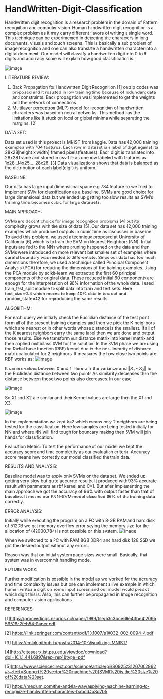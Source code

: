 # HandWritten-Digit-Classification

Handwritten digit recognition is a research problem in the domain of Pattern recognition and computer vision. Human handwritten digit recognition is a complex problem as it may carry different flavors of writing a single word. This technique can be experimented in detecting the characters in long documents, visuals and touch screens.
This is basically a sub problem of image recognition and one can also translate a handwritten character into a digital document.
Our model will classify a handwritten digit into 0 to 9 digits and accuracy score will explain how good classification is.

![image](https://user-images.githubusercontent.com/55511307/124384645-beb6ac00-dceb-11eb-91fa-c4362fbe11b2.png)

LITERATURE REVIEW:

1.	Back Propagation for Handwritten Digit Recognition [1] on zip codes was proposed and it resulted in low training time because of redundant data and constraints. Back propagation was implemented to get the weights and the network of connections.
2.	Multilayer perceptron (MLP) model for recognition of handwritten characters was based on neural networks. This method has the limitations like it stuck on local or global minima while separating the margins. [2]

DATA SET:

Data set used in this project is MNIST from kaggle.
Data has 42,000 training examples with 784 features. 
Each row in dataset is a label of digit against its 28x28[height x width] framed pixels(features).
Each digit is translated into 28x28 frame and stored in csv file as one row labeled with features as 1x28…14x25…..28x28. [3]
Data visualizations shows that data is balanced as the distribution of each label(digit) is uniform.

BASELINE:

Our data has large input dimensional space e.g 784 feature so we tried to implement SVM for classification as a baseline. SVMs are good choice for large dimensional data but we ended up getting too slow results as SVM’s training time becomes cubic for large data sets. 

MAIN APPROACH: 

SVMs are decent choice for image recognition problems [4] but its complexity grows with the size of data [5]. Our data set has 42,000 training examples which produced outputs in cubic time as discussed in baseline.
To avoid this problem, we used a technique proposed at University of California [6] which is to train the SVM on Nearest Neighbors (NN).
Initial inputs are fed to the NNs where pruning happened on the data and then SVMs were introduced on more relevant but smaller set of examples where careful boundary was needed to differentiate.
Since our data has too much dimensions therefore, we used a technique called Principal Component Analysis (PCA) for reducing the dimensions of the training examples. Using the PCA module by scikit-learn we extracted the first 60 principal components of the original data.
These reduced initial 60 components are enough for the interpretation of 96% information of the whole data.
I used train_test_split module to split data into train and test sets. Here test_size=0.4 which means to keep 40% data in test set and random_state=42 for reproducing the same results.

ALGORITHM:

For each query we initially check the Euclidian distance of the test point form all of the present training examples and then we pick the K neighbors which are nearest or in other words whose distance is the smallest. If all of the K nearest neighbors carry the same label then we are done and output those results. Else we transform our distance matrix into kernel matrix and then applied multiclass SVM for the solution.
In the SVM phase we are using the Radial base function (RBF) kernel due to the non-linearity of distance matrix calculated for 2 neighbors. It measures the how close two points are.
RBF works as: 
 ![image](https://user-images.githubusercontent.com/55511307/124384762-400e3e80-dcec-11eb-821d-bc0d5b8f787c.png)

It carries values between 0 and 1.
Here σ is the variance and ||X₁ - X₂|| is the Euclidean distance between two points
As similarity decreases then the distance between those two points also decreases. In our case 

![image](https://user-images.githubusercontent.com/55511307/124384773-4a303d00-dcec-11eb-8f2a-8959c5413bce.png)

 
So X1 and X2 are similar and their Kernel values are large then the X1 and X3.
 
![image](https://user-images.githubusercontent.com/55511307/124384780-54ead200-dcec-11eb-84f7-21aff22bd410.png)

In the implementation we kept k=2 which means only 2 neighbors are being tested for the classification. Here few samples are being tested initially for NN and where NN will find tough for boundary making then SVM will join hands for classification.

Evaluation Metric:
To test the performance of our model we kept the accuracy score and time complexity as our evaluation criteria.
Accuracy score means how correctly our model classified the train data.

RESULTS AND ANALYSIS: 

Baseline model was to apply only SVMs on the data set. We ended up getting very slow but quite accurate results. It produced with 93% accurate result with parameters as rbf kernel and C=1.
But after implementing the main approach we got the accuracy of 96% with output faster than that of baseline.
It means our KNN-SVM model classified 96% of the training data correctly.
 
ERROR ANALYSIS: 

Initially while executing the program on a PC with 8-GB RAM and hard disk of 512GB we got memory overflow error saying the memory size for the allocation of  (42000,784) is not possible on this system.
![image](https://user-images.githubusercontent.com/55511307/124384812-73e96400-dcec-11eb-9db7-2d3780e4d3fe.png)
 

When we switched to a PC with RAM 8GB DDR4 and hard disk 128 SSD we got the desired output without any errors.

Reason was that on initial system page sizes were small. Basically, that system was in overcommit handling mode.

FUTURE WORK: 

Further modification is possible in the model as we worked for the accuracy and time complexity issues but one can implement a live example in which human writes a digit on some input screen and our model would predict which digit this is.
Also, this can further be propagated in Image recognition and computer vision applications.

REFERENCES: 

[1]https://proceedings.neurips.cc/paper/1989/file/53c3bce66e43be4f209556518c2fcb54-Paper.pdf

[2] https://link.springer.com/content/pdf/10.1007/s10032-002-0094-4.pdf

[3] https://colah.github.io/posts/2014-10-Visualizing-MNIST/

[4]http://citeseerx.ist.psu.edu/viewdoc/download?doi=10.1.1.441.6897&rep=rep1&type=pdf

[5]https://www.sciencedirect.com/science/article/pii/S0925231207002962#:~:text=Support%20vector%20machine%20(SVM)%20is,the%20size%20of%20data%20set.

[6] https://medium.com/the-andela-way/applying-machine-learning-to-recognize-handwritten-characters-babcd4b8d705





